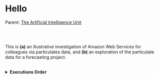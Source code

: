 # Hello

Parent: [The Artificial Intelligence Unit](https://github.com/theartificialintelligenceunit)

<br>
<br>

This is **(a)** an illustrative investigation of Amazon Web Services for colleagues via particulates data, and **(b)** an exploration of the particulate data for a forecasting project.

<br>

<details><summary><b>Executions Order</b></summary>

<br>

<table style="width: 80%; border: 0; border-spacing: 5px; margin-left: 15px">
<colgroup>
    <col span="1" style="width: 80%;">
</colgroup>
<tr><td>
    
Acquiring, or re-acquiring, baseline/historical data.

```mermaid
flowchart LR   
    id8([start]) --> id9(<span title="historical nitrogen readings">pollutants</span>)
    id9 --> id10([END])
    
    classDef default fill:#333333,stroke:#333333,stroke-width:0px,color:#ffffff,font-size:10pt;
```
</td></tr>

<tr><td>
    
The execution order of daily runs.

```mermaid
flowchart LR   
    id0([start]) --> id1(<span title="get yesterday's nitrogen readings">daily</span>)
    id1 --> id2(<span title="recalculate the daily quantiles across time">distributions</span>)
    id2 --> id3([END])
    
    classDef default fill:#333333,stroke:#333333,stroke-width:0px,color:#ffffff,font-size:10pt;
```
</td></tr>


<tr><td>
    
The execution order of daily runs; a GPU (graphics processing unit) based alternative.

```mermaid
flowchart LR   
    id4([start]) --> id5(<span title="get yesterday's nitrogen readings">daily</span>)
    id5 --> id6(<span title="recalculate the daily quantiles across time">spreads</span>)
    id6 --> id7([END])
    
    classDef default fill:#333333,stroke:#333333,stroke-width:0px,color:#ffffff,font-size:10pt;
```
</td></tr>

</table>

</details>


<br>
<br>

<br>
<br>

<br>
<br>

<br>
<br>

